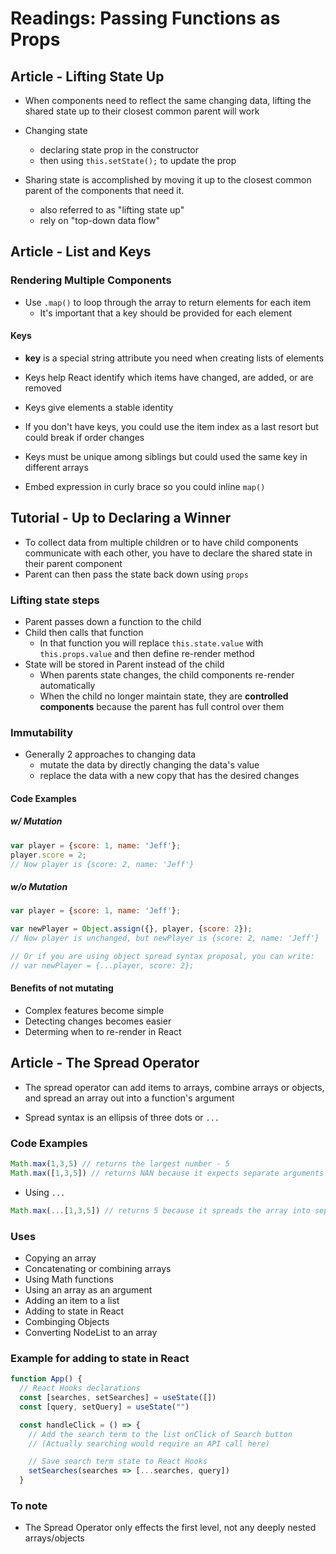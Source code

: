 # Readings: Passing Functions as Props

## Article - Lifting State Up

- When components need to reflect the same changing data, lifting the shared state up to their closest common parent will work

- Changing state
  - declaring state prop in the constructor
  - then using `this.setState();` to update the prop

- Sharing state is accomplished by moving it up to the closest common parent of the components that need it.
  - also referred to as "lifting state up"
  - rely on "top-down data flow"

## Article - List and Keys

### Rendering Multiple Components

- Use `.map()` to loop through the array to return elements for each item
  - It's important that a key should be provided for each element

#### Keys

- **key** is a special string attribute you need when creating lists of elements
- Keys help React identify which items have changed, are added, or are removed
- Keys give elements a stable identity
- If you don't have keys, you could use the item index as a last resort but could break if order changes
- Keys must be unique among siblings but could used the same key in different arrays

- Embed expression in curly brace so you could inline `map()`

## Tutorial - Up to Declaring a Winner

- To collect data from multiple children or to have child components communicate with each other, you have to declare the shared state in their parent component
- Parent can then pass the state back down using `props`

### Lifting state steps

- Parent passes down a function to the child
- Child then calls that function
  - In that function you will replace `this.state.value` with `this.props.value` and then define re-render method
- State will be stored in Parent instead of the child
  - When parents state changes, the child components re-render automatically
  - When the child no longer maintain state, they are **controlled components** because the parent has full control over them

### Immutability

- Generally 2 approaches to changing data
  - mutate the data by directly changing the data's value
  - replace the data with a new copy that has the desired changes

#### Code Examples

##### w/ Mutation

````javascript
var player = {score: 1, name: 'Jeff'};
player.score = 2;
// Now player is {score: 2, name: 'Jeff'}
````

##### w/o Mutation

````javascript
var player = {score: 1, name: 'Jeff'};

var newPlayer = Object.assign({}, player, {score: 2});
// Now player is unchanged, but newPlayer is {score: 2, name: 'Jeff'}

// Or if you are using object spread syntax proposal, you can write:
// var newPlayer = {...player, score: 2};
````

#### Benefits of not mutating

- Complex features become simple
- Detecting changes becomes easier
- Determing when to re-render in React

## Article - The Spread Operator

- The spread operator can add items to arrays, combine arrays or objects, and spread an array out into a function's argument

- Spread syntax is an ellipsis of three dots or `...`

### Code Examples

````javascript
Math.max(1,3,5) // returns the largest number - 5
Math.max([1,3,5]) // returns NAN because it expects separate arguments
````

- Using `...`

````javascript
Math.max(...[1,3,5]) // returns 5 because it spreads the array into sep arguments
````

### Uses

- Copying an array
- Concatenating or combining arrays
- Using Math functions
- Using an array as an argument
- Adding an item to a list
- Adding to state in React
- Combinging Objects
- Converting NodeList to an array

### Example for adding to state in React

````javascript
function App() {
  // React Hooks declarations
  const [searches, setSearches] = useState([])
  const [query, setQuery] = useState("")

  const handleClick = () => {
    // Add the search term to the list onClick of Search button
    // (Actually searching would require an API call here)

    // Save search term state to React Hooks
    setSearches(searches => [...searches, query])
  }
  ````

### To note

- The Spread Operator only effects the first level, not any deeply nested arrays/objects

